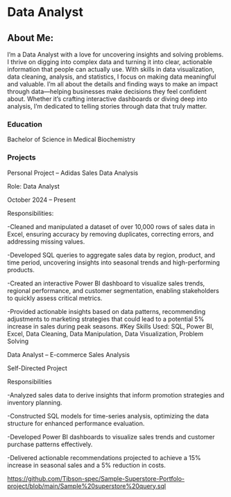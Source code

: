 # Data Analyst

## About Me:
I’m a Data Analyst with a love for uncovering insights and solving problems. I thrive on digging into complex data and turning it into clear, actionable information that people can actually use. With skills in data visualization, data cleaning, analysis, and statistics, I focus on making data meaningful and valuable.
I’m all about the details and finding ways to make an impact through data—helping businesses make decisions they feel confident about. Whether it’s crafting interactive dashboards or diving deep into analysis, I’m dedicated to telling stories through data that truly matter.

### Education
Bachelor of Science in Medical Biochemistry

### Projects
Personal Project – Adidas Sales Data Analysis

Role: Data Analyst

October 2024 – Present

Responsibilities:

-Cleaned and manipulated a dataset of over 10,000 rows of sales data in Excel, ensuring accuracy by removing duplicates, correcting errors, and addressing missing values.

-Developed SQL queries to aggregate sales data by region, product, and time period, uncovering insights into seasonal trends and high-performing products.

-Created an interactive Power BI dashboard to visualize sales trends, regional performance, and customer segmentation, enabling stakeholders to quickly assess critical metrics.

-Provided actionable insights based on data patterns, recommending adjustments to marketing strategies that could lead to a potential 5% increase in sales during peak seasons.
#Key Skills Used:
SQL, Power BI, Excel, Data Cleaning, Data Manipulation, Data Visualization, Problem Solving



Data Analyst – E-commerce Sales Analysis

Self-Directed Project

Responsibilities

-Analyzed sales data to derive insights that inform promotion strategies and inventory planning.

-Constructed SQL models for time-series analysis, optimizing the data structure for enhanced performance evaluation.

-Developed Power BI dashboards to visualize sales trends and customer purchase patterns effectively.

-Delivered actionable recommendations projected to achieve a 15% increase in seasonal sales and a 5% reduction in costs.

https://github.com/Tibson-spec/Sample-Superstore-Portfolo-project/blob/main/Sample%20superstore%20query.sql






